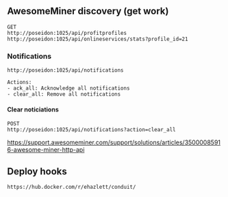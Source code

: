 ## AwesomeMiner discovery (get work)

```
GET
http://poseidon:1025/api/profitprofiles
http://poseidon:1025/api/onlineservices/stats?profile_id=21
```

### Notifications

`http://poseidon:1025/api/notifications`

```
Actions:
- ack_all: Acknowledge all notifications
- clear_all: Remove all notifications
```
#### Clear noticiations
```
POST 
http://poseidon:1025/api/notifications?action=clear_all
```

https://support.awesomeminer.com/support/solutions/articles/35000085916-awesome-miner-http-api


## Deploy hooks

```
https://hub.docker.com/r/ehazlett/conduit/
```